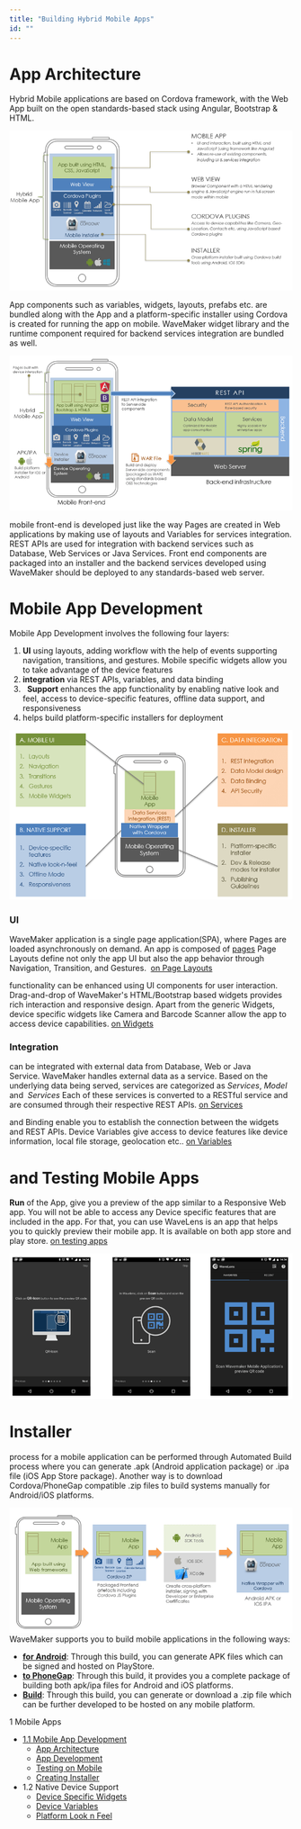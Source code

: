 ```yaml
---
title: "Building Hybrid Mobile Apps"
id: ""
---
```


# App Architecture

Hybrid Mobile applications are based on Cordova framework, with the Web App built on the open standards-based stack using Angular, Bootstrap & HTML.

[![](../assets/Hybrid_App_Architecture.png)](../assets/Hybrid_App_Architecture.png)

App components such as variables, widgets, layouts, prefabs etc. are bundled along with the App and a platform-specific installer using Cordova is created for running the app on mobile. WaveMaker widget library and the runtime component required for backend services integration are bundled as well.

[![](../assets/Hybrid_App_Deployment_Architecture.png)](../assets/Hybrid_App_Deployment_Architecture.png)

mobile front-end is developed just like the way Pages are created in Web applications by making use of layouts and Variables for services integration. REST APIs are used for integration with backend services such as Database, Web Services or Java Services. Front end components are packaged into an installer and the backend services developed using WaveMaker should be deployed to any standards-based web server.

# Mobile App Development

Mobile App Development involves the following four layers:

1. **UI** using layouts, adding workflow with the help of events supporting navigation, transitions, and gestures. Mobile specific widgets allow you to take advantage of the device features
2. **integration** via REST APIs, variables, and data binding
3.   **Support** enhances the app functionality by enabling native look and feel, access to device-specific features, offline data support, and responsiveness
4. helps build platform-specific installers for deployment

[![](../assets/Hybrid_App_Design.png)](../assets/Hybrid_App_Design.png)

### UI

WaveMaker application is a single page application(SPA), where Pages are loaded asynchronously on demand. An app is composed of [pages](/learn/app-development/ui-design/page-concepts/) Page Layouts define not only the app UI but also the app behavior through Navigation, Transition, and Gestures.  [on Page Layouts](/learn/hybrid-mobile/mobile-page-concepts/)

functionality can be enhanced using UI components for user interaction. Drag-and-drop of WaveMaker's HTML/Bootstrap based widgets provides rich interaction and responsive design. Apart from the generic Widgets, device specific widgets like Camera and Barcode Scanner allow the app to access device capabilities. [on Widgets](/learn/app-development/widgets/ui-elements/#widget-basics)

### Integration

can be integrated with external data from Database, Web or Java Service. WaveMaker handles external data as a service. Based on the underlying data being served, services are categorized as _Services_, _Model_ and  _Services_ Each of these services is converted to a RESTful service and are consumed through their respective REST APIs. [on Services](/learn/app-development/services/creating-backend-services/)

and Binding enable you to establish the connection between the widgets and REST APIs. Device Variables give access to device features like device information, local file storage, geolocation etc.. [on Variables](/learn/app-development/variables/data-integration/)

# and Testing Mobile Apps

**Run** of the App, give you a preview of the app similar to a Responsive Web app. You will not be able to access any Device specific features that are included in the app. For that, you can use WaveLens is an app that helps you to quickly preview their mobile app. It is available on both app store and play store. [on testing apps](/learn/hybrid-mobile/test-run/)

[![](../assets/Hybrid_App_WaveLens.png)](../assets/Hybrid_App_WaveLens.png)

# Installer

process for a mobile application can be performed through Automated Build process where you can generate .apk (Android application package) or .ipa file (iOS App Store package). Another way is to download Cordova/PhoneGap compatible .zip files to build systems manually for Android/iOS platforms.

[![](../assets/Hybrid_App_Installer.png)](../assets/Hybrid_App_Installer.png) WaveMaker supports you to build mobile applications in the following ways:

- **[for Android](/learn/hybrid-mobile/mobile-build/#android-build)**: Through this build, you can generate APK files which can be signed and hosted on PlayStore.
- **[to PhoneGap](/learn/hybrid-mobile/mobile-build/#send-to-phonegap)**: Through this build, it provides you a complete package of building both apk/ipa files for Android and iOS platforms.
- **[Build](/learn/hybrid-mobile/mobile-build/#cordova-build)**: Through this build, you can generate or download a .zip file which can be further developed to be hosted on any mobile platform.

1 Mobile Apps

- [1.1 Mobile App Development](#)
    - [App Architecture](#mobile-app-architecture)
    - [App Development](#mobile-app-development)
    - [Testing on Mobile](#testing-mobile)
    - [Creating Installer](#creating-installer)
- 1.2 Native Device Support
    - [Device Specific Widgets](/learn/hybrid-mobile/native-device-support/#device-specific-widgets)
    - [Device Variables](/learn/hybrid-mobile/native-device-support/#device-features-variables)
    - [Platform Look n Feel](/learn/hybrid-mobile/native-device-support/#platform-support)
